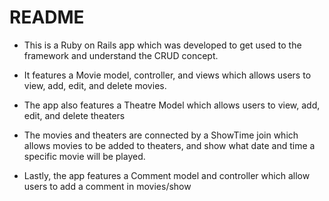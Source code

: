# README

* This is a Ruby on Rails app which was developed to get used to the framework and understand the CRUD concept.

* It features a Movie model, controller, and views which allows users to view, add, edit, and delete movies.

* The app also features a Theatre Model which allows users to view, add, edit, and delete theaters 

* The movies and theaters are connected by a ShowTime join which allows movies to be added to theaters, and show what date and time a specific movie will be played.

* Lastly, the app features a Comment model and controller which allow users to add a comment in movies/show


